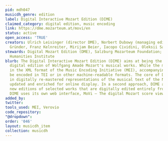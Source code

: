 ```yaml
---
pid: mdh047
musicdh_genre: edition
label: Digital Interactive Mozart Edition (DIME)
claimed_category: digital edition, music encoding
link: https://dme.mozarteum.at/movi/en
status: active
open_access: 'TRUE'
creators: Ulrich Leisinger (director DME), Norbert Dubowy (managing editor), Felix
  Gründer, Franz Kelnreiter, Mirijam Beier, Iacopo Cividini, Oleksii Sapov
stewards: Digital Mozart Edition (DME), Salzburg Mozarteum Foundation; The Packard
  Humanities Institute
blurb: The Digital Interactive Mozart Edition (DIME) aims at being the first fully
  digital edition of Wolfgang Amadé Mozart's musical works. While the music is encoded
  in the XML format of the Music Encoding Initiative (MEI), accompanying texts may
  be encoded in TEI or in other machine-readable formats. The core of DIME consists
  in digitally re-mastered representations of the musical text of the Neue Mozart-Ausgabe,
  updated and enriched for online display. In a second approach, DIME also offers
  new editions of selected works that are digitally edited entirely from scratch.
  DIME uses its own web interface, MoVi – The digital Mozart score viewer, for rendering.
added_by: 
twitter: 
tools_used: MEI, Verovio
code_repository: 
"@dropdown": 
order: '046'
layout: musicdh_item
collection: musicdh
---
```

